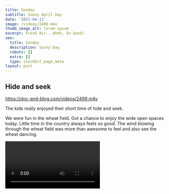 ```yaml
---
title: Sunday
subtitle: Sunny April Day
date: '2021-04-11'
image: /videos/2499.m4v
thumb_image_alt: lorem-ipsum
excerpt: Fresh Air...Ahhh, So Good!
seo:
  title: Sunday
  description: Sunny Day
  robots: []
  extra: []
  type: stackbit_page_meta
layout: post
---
```


## Hide and seek

https://doc-and-blog.com/videos/2499.m4v

The kids really enjoyed their short time of hide and seek.

We were fun in the wheat field. Got a chance to enjoy the wide open spaces today. Little time in the country always feels so good. The wind blowing through the wheat field was more than awesome to feel and also see the wheat dancing.

![Hide-Seek](/videos/2499.MOV)
